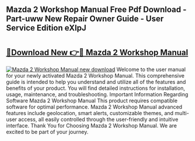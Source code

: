 ## Mazda 2 Workshop Manual Free Pdf Download - Part-uww New Repair Owner Guide - User Service Edition eXIpJ

# <h2><a href="http://bc98496.oget.top/?id=Mazda+2+Workshop+Manual">🔗Download New 👉🔴 Mazda 2 Workshop Manual</a></h2>

[![Mazda 2 Workshop Manual new download](https://i.imgur.com/5g1atiW.png)](http://bc98496.oget.top/?id=Mazda+2+Workshop+Manual)
Welcome to the user manual for your newly activated Mazda 2 Workshop Manual. This comprehensive guide is intended to help you understand and utilize all of the features and benefits of your product. You will find detailed instructions for installation, usage, maintenance, and troubleshooting. Important Information Regarding Software Mazda 2 Workshop Manual This product requires compatible software for optimal performance. Mazda 2 Workshop Manual advanced features include geolocation, smart alerts, customizable themes, and multi-user access, all easily controlled through the user-friendly and intuitive interface. Thank You for Choosing Mazda 2 Workshop Manual. We are excited to be part of your journey.
